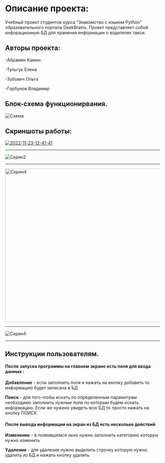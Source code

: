 # Описание проекта:
Учебный проект студентов курса "Знакомство с языком Python" образовательного портала GeekBrains.
Проект представляет собой инфорационную БД для хранения информации о водителях такси.


## Авторы проекта:


-Абрамян Камэн

-Тульгук Елена

-Зубович Ольга

-Горбунов Владимир

## Блок-схема функционирвания.

<image src="https://i.ibb.co/NsdK8Pk/Untitled-Diagram-2.jpg" alt="Схема">

## Скриншоты работы: 

<a href="https://ibb.co/VvCYQDg"><img src="https://i.ibb.co/jLwkWGy/2022-11-23-12-41-41.png" alt="2022-11-23-12-41-41" border="0" /></a>
  
  
--------------------------------------------------------------------------------------------
  
  
<img alt="Скрин2" src="https://i.ibb.co/HCGfsq7/2022-11-23-12-42-01.png">

  
--------------------------------------------------------------------------------------------
  
  
<img width="2048" alt="Скрин4" src="https://i.ibb.co/XkP2yXJ/2022-11-23-12-42-21.png" height="500" >

 
--------------------------------------------------------------------------------------------
  
 
<img alt="Скрин4" src="https://i.ibb.co/JpjR38V/2022-11-23-12-42-35.png">
  
--------------------------------------------------------------------------------------------


## Инструкции пользователям.
#### После запуска программы на главном экране есть поля для ввода данных :

**Добавление** - если заполнить поля и нажать на кнопку добавить то информацию будет записана в БД

**Поиск** - для того чтобы искать по определенным параметрам необходимо заполнить нужные поля по которым будем искать информацию.
Если же нужено увидеть всю БД то просто нажать на кнопку ПОИСК

#### После вывода информации на экран из БД есть несколько действий

**Изменение** - в появившемся окно нужно заполнить категорию которую нужно изменить

**Удаление** - для удаления нужно выделить строчку которую нужно удалить из БД и нажать кнопку удалить
